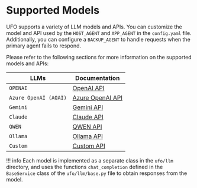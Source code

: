 # Supported Models

UFO supports a variety of LLM models and APIs. You can customize the model and API used by the `HOST_AGENT` and `APP_AGENT` in the `config.yaml` file. Additionally, you can configure a `BACKUP_AGENT` to handle requests when the primary agent fails to respond.

Please refer to the following sections for more information on the supported models and APIs:

| LLMs | Documentation |
| --- | --- |
| `OPENAI` | [OpenAI API](./openai.md) |
| `Azure OpenAI (AOAI)` | [Azure OpenAI API](./azure_openai.md) |
| `Gemini` | [Gemini API](./gemini.md) |
| `Claude` | [Claude API](./claude.md) |
| `QWEN` | [QWEN API](./qwen.md) |
| `Ollama` | [Ollama API](./ollama.md) |
| `Custom` | [Custom API](./custom_model.md) |


!!! info
    Each model is implemented as a separate class in the `ufo/llm` directory, and uses the functions `chat_completion` defined in the `BaseService` class of the `ufo/llm/base.py` file to obtain responses from the model.